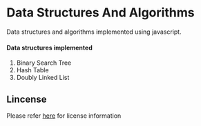 # Data Structures And Algorithms
Data structures and algorithms implemented using javascript.


#### Data structures implemented
1. Binary Search Tree
2. Hash Table
3. Doubly Linked List



## Lincense
Please refer [here](LICENSE) for license information
